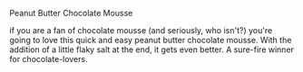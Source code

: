 Peanut Butter Chocolate Mousse



if you are a fan of chocolate mousse (and seriously, who isn't?) you're going to love this quick and easy peanut butter chocolate mousse. With the addition of a little flaky salt at the end, it gets even better. A sure-fire winner for chocolate-lovers.